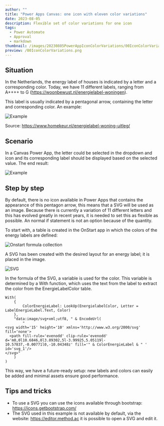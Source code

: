 ```yaml
---
author: ""
title: "Power Apps Canvas: one icon with eleven color variations"
date: 2023-08-05
description: Flexible set of color variations for one icon
tags:
  - Power Automate
  - Approval
  - markdown
thumbnail: /images/20230805PowerAppIconColorVariations/00IconColorVariations.png
preview: /00IconColorVariations.png
---
```


## Situation
In the Netherlands, the energy label of houses is indicated by a letter and a corresponding color. Today, we have 11 different labels, ranging from A++++ to G (https://woonbewust.nl/energielabel-woningen).

This label is usually indicated by a pentagonal arrow, containing the letter and corresponding color. An example:

![Example](/images/20230805PowerAppIconColorVariations/1-Example.png)

Source: https://www.homekeur.nl/energielabel-woning-uitleg/ 

## Scenario
In a Canvas Power App, the letter could be selected in the dropdown and icon and its corresponding label should be displayed based on the selected value.
The end result:

![Example](/images/20230805PowerAppIconColorVariations/2-EndResult.gif)

## Step by step
By default, there is no icon available in Power Apps that contains the appearance of this pentagon arrow, this means that a SVG will be used as an image. Because there is currently a variation of 11 different letters and this has evolved greatly in recent years, it is needed to set this as flexible as possible. An normal if statement is not an option because of the quantity. 

To start with, a table is created in the OnStart app in which the colors of the energy labels are defined:

![Onstart formula collection](/images/20230805PowerAppIconColorVariations/3-Onstart.png)

A SVG has been created with the desired layout for an energy label; it is placed in the image.

![SVG](/images/20230805PowerAppIconColorVariations/4-SVG.png)

In the formula of the SVG, a variable is used for the color. This variable is determined by a With function, which uses the text from the label to extract the color from the EnergieLabelColor table.

```
With(
    {
        ColorEnergieLabel: LookUp(EnergielabelColor, Letter = LabelEnergieLabel.Text, Color)
    },
    "data:image/svg+xml;utf8, " & EncodeUrl(
        "
<svg width='15' height='10' xmlns='http://www.w3.org/2000/svg' fill='none'>
  <path fill-rule='evenodd' clip-rule='evenodd' d='m0,0l10.6846,0l3.89302,5l-3.99925,5.05119l-10.57837,-0.00771l0,-10.04348z' fill='" & ColorEnergieLabel & " ' id='svg_1'/>
</svg>"
    )
)
```

This way, we have a future-ready setup: new labels and colors can easily be added and minimal assets ensure good performance.


## Tips and tricks
* To use a SVG you can use the icons available through bootstrap: https://icons.getbootstrap.com/
* The SVG used in this example is not available by default, via the website: https://editor.method.ac it is possible to open a SVG and edit it.
